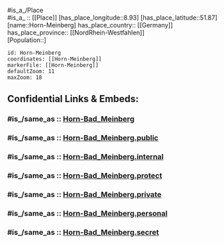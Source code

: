 ﻿---
confidential: public
isDeleted: false
location:
- 51.87
- 8.93
mapmarker: city
mapzoom:
- 7
- 12
SpocWebEntityId: 31027
tags:
- geo/City
type: City
---

#is_a_/Place  
#is_a_ :: [[Place]] 
[has_place_longitude::8.93] 
[has_place_latitude::51.87] 
[name::Horn-Meinberg] 
has_place_country:: [[Germany]]  
has_place_province:: [[NordRhein-Westfahlen]]  
[Population::] 



```leaflet
id: Horn-Meinberg
coordinates: [[Horn-Meinberg]] 
markerFile: [[Horn-Meinberg]] 
defaultZoom: 11 
maxZoom: 18
```


## Confidential Links & Embeds: 

### #is_/same_as :: [Horn-Bad_Meinberg](/_Standards/Earth/Continent/Europe/Europe~Central/Germany/Germany~West/Nordrhein-Westfalen/counties~NW/Lippe/cities~Lippe/Horn-Bad_Meinberg.md) 

### #is_/same_as :: [Horn-Bad_Meinberg.public](/_public/Earth/Continent/Europe/Europe~Central/Germany/Germany~West/Nordrhein-Westfalen/counties~NW/Lippe/cities~Lippe/Horn-Bad_Meinberg.public.md) 

### #is_/same_as :: [Horn-Bad_Meinberg.internal](/_internal/Earth/Continent/Europe/Europe~Central/Germany/Germany~West/Nordrhein-Westfalen/counties~NW/Lippe/cities~Lippe/Horn-Bad_Meinberg.internal.md) 

### #is_/same_as :: [Horn-Bad_Meinberg.protect](/_protect/Earth/Continent/Europe/Europe~Central/Germany/Germany~West/Nordrhein-Westfalen/counties~NW/Lippe/cities~Lippe/Horn-Bad_Meinberg.protect.md) 

### #is_/same_as :: [Horn-Bad_Meinberg.private](/_private/Earth/Continent/Europe/Europe~Central/Germany/Germany~West/Nordrhein-Westfalen/counties~NW/Lippe/cities~Lippe/Horn-Bad_Meinberg.private.md) 

### #is_/same_as :: [Horn-Bad_Meinberg.personal](/_personal/Earth/Continent/Europe/Europe~Central/Germany/Germany~West/Nordrhein-Westfalen/counties~NW/Lippe/cities~Lippe/Horn-Bad_Meinberg.personal.md) 

### #is_/same_as :: [Horn-Bad_Meinberg.secret](/_secret/Earth/Continent/Europe/Europe~Central/Germany/Germany~West/Nordrhein-Westfalen/counties~NW/Lippe/cities~Lippe/Horn-Bad_Meinberg.secret.md)

